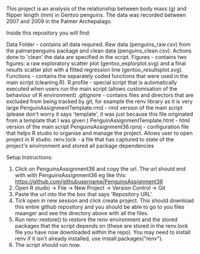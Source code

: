 This project is an analysis of the relationship between body mass (g) and flipper length (mm) in Gentoo penguins. The data was recorded between 2007 and 2009 in the Palmer Archepalago. 

Inside this repository you will find:

Data Folder - contains all data required. Raw data (penguins_raw.csv) from the palmerpenguins package and clean data (penguins_clean.csv). Actions done to 'clean' the data are specified in the script.
Figures - contains two figures: a raw exploratory scatter plot (gentoo_explorplot.svg) and a final results scatter plot with a fitted regression line (gentoo_resultsplot.svg).
Functions - contains the separately coded functions that were used in the main script (cleaning.R). 
R.profile - special script that is automatically executed when users run the main script (allows customisation of the behaviour of R environment)
.gitignore - contains files and directors that are excluded from being tracked by git, for example the renv library as it is very large
PenguinAssignmentTemplate.rmd - rmd version of the main script (please don't worry it says 'template', it was just because this file originated from a template that I was given )
PenguinAssignmentTemplate.html - html version of the main script 
PenguinsAssignment36.rproj - configuration file that helps R studio to organise and manage the project. Allows user to open project in R studio.
renv.lock - a file that has captured to state of the project's environment and stored all package dependencies 

Setup Instructions:
1) Click on PenguinsAssignment36 and copy the url. The url should end with with PenguinsAssignment36 eg like this: https://github.com/githubusername/PenguinsAssignment36
2) Open R studio -> File -> New Project -> Version Control -> Git
3) Paste the url into the the box that says 'Repository URL'. 
4) Tick open in new session and click create project. This should download this entire github repository and you should be able to go to you files maanger and see the directory above with all the files.
5) Run renv::restore() to restore the renv environment and the stored packages that the script depends on (these are stored in the renv.lock file you have now downloaded within the repo). You may need to install renv if it isn't already installed, use install.packages("renv").
6) The script should run now.


